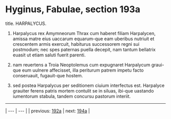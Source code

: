 # Hyginus, Fabulae, section 193a

title. HARPALYCUS.



1. Harpalycus rex Amymneorum Thrax cum haberet filiam Harpalycen, amissa matre eius uaccarum equarum-que eam uberibus nutriuit et crescentem armis exercuit, habiturus successorem regni sui postmodum; nec spes paternas puella decepit, nam tantum bellatrix euasit ut etiam saluti fuerit parenti.



2. nam reuertens a Troia Neoptolemus cum expugnaret Harpalycum graui-que eum uulnere affecisset, illa periturum patrem impetu facto conseruauit, fugauit-que hostem.



3. sed postea Harpalycus per seditionem ciuium interfectus est. Harpalyce grauiter ferens patris mortem contulit se in siluas, ibi-que uastando iumentorum stabula, tandem concursu pastorum interiit.



---

| --- | --- |
| previous: [192a](../192a/) | next: [194a](../194a/) |
